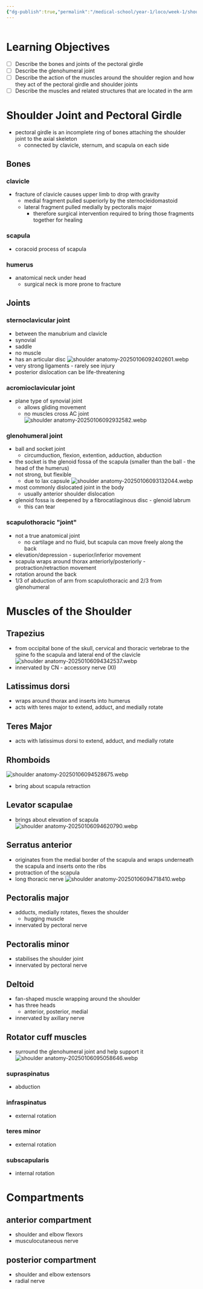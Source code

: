 ```yaml
---
{"dg-publish":true,"permalink":"/medical-school/year-1/loco/week-1/shoulder-anatomy/","tags":["loco"],"updated":"2025-01-10T14:02:17.966+00:00"}
---
```


```table-of-contents
```
# Learning Objectives
- [ ] Describe the bones and joints of the pectoral girdle
- [ ] Describe the glenohumeral joint
- [ ] Describe the action of the muscles around the shoulder region and how they act of the pectoral girdle and shoulder joints
- [ ] Describe the muscles and related structures that are located in the arm
# Shoulder Joint and Pectoral Girdle
- pectoral girdle is an incomplete ring of bones attaching the shoulder joint to the axial skeleton
	- connected by clavicle, sternum, and scapula on each side
## Bones
### clavicle
- fracture of clavicle causes upper limb to drop with gravity
	- medial fragment pulled superiorly by the sternocleidomastoid
	- lateral fragment pulled medially by pectoralis major
		- therefore surgical intervention required to bring those fragments together for healing
### scapula
- coracoid process of scapula
### humerus
- anatomical neck under head
	- surgical neck is more prone to fracture
## Joints
### sternoclavicular joint
- between the manubrium and clavicle
- synovial
- saddle
- no muscle
- has an articular disc
![shoulder anatomy-20250106092402601.webp](/img/user/Medical%20School/Year%201/loco/week%201/attachments/shoulder%20anatomy-20250106092402601.webp)
- very strong ligaments - rarely see injury
- posterior dislocation can be life-threatening
###  acromioclavicular joint
- plane type of synovial joint
	- allows gliding movement
	- no muscles cross AC joint
![shoulder anatomy-20250106092932582.webp](/img/user/Medical%20School/Year%201/loco/week%201/attachments/shoulder%20anatomy-20250106092932582.webp)
### glenohumeral joint
- ball and socket joint
	- circumduction, flexion, extention, adduction, abduction
- the socket is the glenoid fossa of the scapula (smaller than the ball - the head of the humerus)
- not strong, but flexible
	- due to lax capsule
![shoulder anatomy-20250106093132044.webp](/img/user/Medical%20School/Year%201/loco/week%201/attachments/shoulder%20anatomy-20250106093132044.webp)
- most commonly dislocated joint in the body
	- usually anterior shoulder dislocation
- glenoid fossa is deepened by a fibrocatilaginous disc - glenoid labrum
	- this can tear
### scapulothoracic "joint"
- not a true anatomical joint
	- no cartilage and no fluid, but scapula can move freely along the back
- elevation/depression - superior/inferior movement
- scapula wraps around thorax anteriorly/posteriorly - protraction/retraction movement
- rotation around the back
- 1/3 of abduction of arm from scapulothoracic and 2/3 from glenohumeral

# Muscles of the Shoulder
## Trapezius
- from occipital bone of the skull, cervical and thoracic vertebrae to the spine fo the scapula and lateral end of the clavicle
![shoulder anatomy-20250106094342537.webp](/img/user/Medical%20School/Year%201/loco/week%201/attachments/shoulder%20anatomy-20250106094342537.webp)
- innervated by CN - accessory nerve (XI)
## Latissimus dorsi
- wraps around thorax and inserts into humerus
- acts with teres major to extend, adduct, and medially rotate
## Teres Major
- acts with latissimus dorsi to extend, adduct, and medially rotate
## Rhomboids
![shoulder anatomy-20250106094528675.webp](/img/user/Medical%20School/Year%201/loco/week%201/attachments/shoulder%20anatomy-20250106094528675.webp)
- bring about scapula retraction
## Levator scapulae
- brings about elevation of scapula
![shoulder anatomy-20250106094620790.webp](/img/user/Medical%20School/Year%201/loco/week%201/attachments/shoulder%20anatomy-20250106094620790.webp)
## Serratus anterior
- originates from the medial border of the scapula and wraps underneath the scapula and inserts onto the ribs
- protraction of the scapula
- long thoracic nerve
![shoulder anatomy-20250106094718410.webp](/img/user/Medical%20School/Year%201/loco/week%201/attachments/shoulder%20anatomy-20250106094718410.webp)
## Pectoralis major
- adducts, medially rotates, flexes the shoulder
	- hugging muscle
- innervated by pectoral nerve
## Pectoralis minor
- stabilises the shoulder joint
- innervated by pectoral nerve
## Deltoid
- fan-shaped muscle wrapping around the shoulder
- has three heads
	- anterior, posterior, medial
- innervated by axillary nerve
## Rotator cuff muscles
- surround the glenohumeral joint and help support it
![shoulder anatomy-20250106095058646.webp](/img/user/Medical%20School/Year%201/loco/week%201/attachments/shoulder%20anatomy-20250106095058646.webp)
### supraspinatus
- abduction
### infraspinatus
- external rotation
### teres minor
- external rotation
### subscapularis
- internal rotation

# Compartments
## anterior compartment
- shoulder and elbow flexors
- musculocutaneous nerve
## posterior compartment
- shoulder and elbow extensors
- radial nerve
